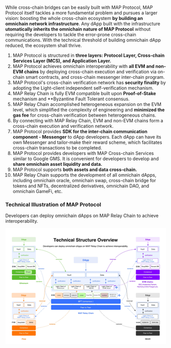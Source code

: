 While cross-chain bridges can be easily built with MAP Protocol, MAP Protocol itself tackles a more fundamental problem and pursues a larger vision: boosting the whole cross-chain ecosystem **by building an omnichain network infrastructure**. Any dApp built with the infrastructure **utomatically inherits the omnichain nature of MAP Protocol** without requiring the developers to tackle the error-prone cross-chain communications. With the technical threshold of building omnichain dApp reduced, the ecosystem shall thrive.

1. MAP Protocol is structured in **three layers: Protocol Layer, Cross-chain Services Layer (MCS), and Application Layer.**  
2. MAP Protocol achieves omnichain interoperability with **all EVM and non-EVM chains** by deploying cross-chain execution and verification via on-chain smart contracts, and cross-chain messenger inter-chain program.  
3. MAP Protocol's cross-chain verification network has **security finality** by adopting the Light-client independent self-verification mechanism.  
4. MAP Relay Chain is fully EVM compatible built upon **Proof-of-Stake** mechanism and **Byzantine Fault Tolerant consensus. 
5. MAP Relay Chain accomplished heterogeneous expansion on the EVM level, which simplified the complexity of engineering and **minimized the gas fee** for cross-chain verification between heterogeneous chains. 
6. By connecting with MAP Relay Chain, EVM and non-EVM chains form a cross-chain execution and verification network. 
7. MAP Protocol provides **SDK for the inter-chain communication component - Messenger** to dApp developers. Each dApp can have its own Messenger and tailor-make their reward scheme, which facilitates cross-chain transactions to be completed.
8. MAP Protocol provides developers with MAP Cross-chain Services similar to Google GMS. It is convenient for developers to develop and **share omnichain asset liquidity and data.** 
9. MAP Protocol supports **both assets and data cross-chain.**
10. MAP Relay Chain supports the development of all omnichain dApps, including omnichain oracle, omnichain swap, cross-chain bridge for tokens and NFTs, decentralized derivatives, omnichain DAO, and omnichain GameFi, etc. 

### Technical Illustration of MAP Protocol

Developers can deploy omnichain dApps on MAP Relay Chain to achieve interoperability.  

![](jishutu.png)
